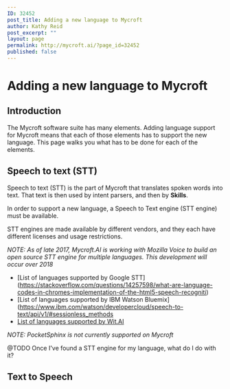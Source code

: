 ```yaml
---
ID: 32452
post_title: Adding a new language to Mycroft
author: Kathy Reid
post_excerpt: ""
layout: page
permalink: http://mycroft.ai/?page_id=32452
published: false
---
```

# Adding a new language to Mycroft

## Introduction

The Mycroft software suite has many elements. Adding language support for Mycroft means that each of those elements has to support the new language. This page walks you what has to be done for each of the elements.

## Speech to text (STT)

Speech to text (STT) is the part of Mycroft that translates spoken words into text. That text is then used by intent parsers, and then by **Skills**.

In order to support a new language, a Speech to Text engine (STT engine) must be available.

STT engines are made available by different vendors, and they each have different licenses and usage restrictions.

_NOTE: As of late 2017, Mycroft.AI is working with Mozilla Voice to build an open source STT engine for multiple languages. This development will occur over 2018_

* [List of languages supported by Google STT] (https://stackoverflow.com/questions/14257598/what-are-language-codes-in-chromes-implementation-of-the-html5-speech-recogniti)
* [List of languages supported by IBM Watson Bluemix](https://www.ibm.com/watson/developercloud/speech-to-text/api/v1/#sessionless_methods
* [List of languages supported by Wit.AI](https://wit.ai/faq)

_NOTE: PocketSphinx is not currently supported on Mycroft_

@TODO Once I've found a STT engine for my language, what do I do with it?

## Text to Speech